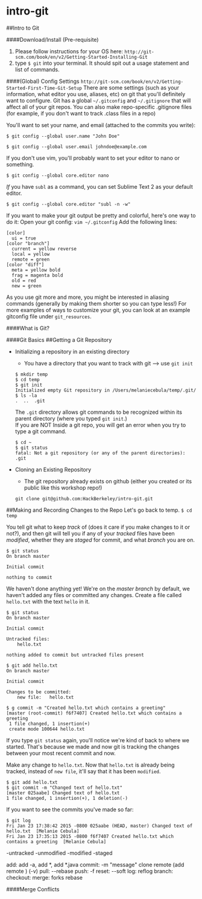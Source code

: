 # intro-git

##Intro to Git

####Download/Install (Pre-requisite)
1.  Please follow instructions for your OS here: `http://git-scm.com/book/en/v2/Getting-Started-Installing-Git`
2.  type `$ git` into your terminal.  It should spit out a usage statement and list of commands.

####(Global) Config Settings
  `http://git-scm.com/book/en/v2/Getting-Started-First-Time-Git-Setup`
  There are some settings (such as your information, what editor you use, aliases, etc) on git that you'll definitely want to configure.
  Git has a global `~/.gitconfig` and `~/.gitignore` that will affect all of your git repos.  You can also make repo-specific .gitignore files (for example, if you don't want to track .class files in a repo)
  
  You'll want to set your name, and email (attached to the commits you write):
  
  `$ git config --global user.name "John Doe"`

  `$ git config --global user.email johndoe@example.com`
  
  If you don't use vim, you'll probably want to set your editor to nano or something.
  
  `$ git config --global core.editor nano`
  
  *If* you have `subl` as a command, you can set Sublime Text 2 as your default editor.
  
  `$ git config --global core.editor "subl -n -w"`
  
  If you want to make your git output be pretty and colorful, here's one way to do it:
  Open your git config: `vim ~/.gitconfig`
  Add the following lines:
  
  ```
  [color]
    ui = true
  [color "branch"]
    current = yellow reverse
    local = yellow
    remote = green
  [color "diff"]
    meta = yellow bold
    frag = magenta bold
    old = red
    new = green
  ```
  
  As you use git more and more, you might be interested in aliasing commands (generally by making them shorter so you can type less!)  For more examples of ways to customize your git, you can look at an example gitconfig file under `git_resources`.

####What is Git?

####Git Basics
##Getting a Git Repository
  - Initializing a repository in an existing directory
    - You have a directory that you want to track with git --> use `git init`
    
    ```
    $ mkdir temp
    $ cd temp
    $ git init
    Initialized empty Git repository in /Users/melaniecebula/temp/.git/
    $ ls -la
    .  ..  .git
    ```
    
    The `.git` directory allows git commands to be recognized within its parent directory (where you typed `git init`.)  
    If you are NOT Inside a git repo, you will get an error when you try to type a git command.
    ```
    $ cd ~
    $ git status
    fatal: Not a git repository (or any of the parent directories): .git
    ```
    
  - Cloning an Existing Repository
    - The git repository already exists on github (either you created or its public like this workshop repo!)
    
    `git clone git@github.com:HackBerkeley/intro-git.git`

##Making and Recording Changes to the Repo
Let's go back to temp.
`$ cd temp`

You tell git what to keep *track* of (does it care if you make changes to it or not?), and then git will tell you if any of your *tracked* files have been *modified*, whether they are *staged* for commit, and what *branch* you are on.

```
$ git status
On branch master

Initial commit

nothing to commit
```

We haven't done anything yet!  We're on the *master branch* by default, we haven't added any files or committed any changes.
Create a file called `hello.txt` with the text `hello` in it.

```
$ git status
On branch master

Initial commit

Untracked files:
	hello.txt

nothing added to commit but untracked files present
```

```
$ git add hello.txt
On branch master

Initial commit

Changes to be committed:
	new file:   hello.txt
```

```
$ g commit -m "Created hello.txt which contains a greeting"
[master (root-commit) f6f7407] Created hello.txt which contains a greeting
 1 file changed, 1 insertion(+)
 create mode 100644 hello.txt
 ```
 
 If you type `git status` again, you'll notice we're kind of back to where we started.  That's because we made and now git is tracking the changes between your most recent commit and now.
 
 Make any change to `hello.txt`.  Now that `hello.txt` is already being tracked, instead of `new file`, it'll say that it has been `modified`.    
 
 ```
 $ git add hello.txt
 $ git commit -m "Changed text of hello.txt"
 [master 025aabe] Changed text of hello.txt
 1 file changed, 1 insertion(+), 1 deletion(-)
 ```
 
 If you want to see the commits you've made so far:
 ```
 $ git log
 Fri Jan 23 17:38:42 2015 -0800 025aabe (HEAD, master) Changed text of hello.txt  [Melanie Cebula]
 Fri Jan 23 17:35:13 2015 -0800 f6f7407 Created hello.txt which contains a greeting  [Melanie Cebula]
 ```
 
-untracked
-unmodified
-modified
-staged
    



  add: add -a, add *, add *.java
  commit: -m "message"
  clone
  remote (add remote <branch>) (-v)
  pull: --rebase
  push: -f
  reset: --soft
  log:
  reflog
  branch:
  checkout:
  merge:
  forks
  rebase

####Merge Conflicts


  
